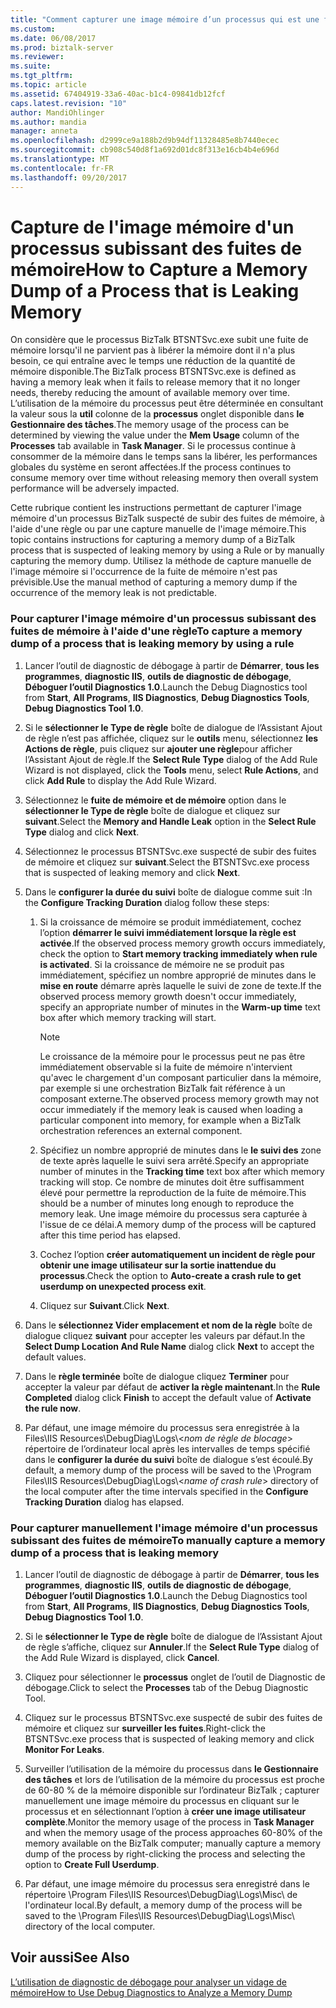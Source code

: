 ```yaml
---
title: "Comment capturer une image mémoire d’un processus qui est une fuite de mémoire | Documents Microsoft"
ms.custom: 
ms.date: 06/08/2017
ms.prod: biztalk-server
ms.reviewer: 
ms.suite: 
ms.tgt_pltfrm: 
ms.topic: article
ms.assetid: 67404919-33a6-40ac-b1c4-09841db12fcf
caps.latest.revision: "10"
author: MandiOhlinger
ms.author: mandia
manager: anneta
ms.openlocfilehash: d2999ce9a188b2d9b94df11328485e8b7440ecec
ms.sourcegitcommit: cb908c540d8f1a692d01dc8f313e16cb4b4e696d
ms.translationtype: MT
ms.contentlocale: fr-FR
ms.lasthandoff: 09/20/2017
---
```

# <a name="how-to-capture-a-memory-dump-of-a-process-that-is-leaking-memory"></a><span data-ttu-id="58bcc-102">Capture de l'image mémoire d'un processus subissant des fuites de mémoire</span><span class="sxs-lookup"><span data-stu-id="58bcc-102">How to Capture a Memory Dump of a Process that is Leaking Memory</span></span>
<span data-ttu-id="58bcc-103">On considère que le processus BizTalk BTSNTSvc.exe subit une fuite de mémoire lorsqu'il ne parvient pas à libérer la mémoire dont il n'a plus besoin, ce qui entraîne avec le temps une réduction de la quantité de mémoire disponible.</span><span class="sxs-lookup"><span data-stu-id="58bcc-103">The BizTalk process BTSNTSvc.exe is defined as having a memory leak when it fails to release memory that it no longer needs, thereby reducing the amount of available memory over time.</span></span> <span data-ttu-id="58bcc-104">L’utilisation de la mémoire du processus peut être déterminée en consultant la valeur sous la **util** colonne de la **processus** onglet disponible dans **le Gestionnaire des tâches**.</span><span class="sxs-lookup"><span data-stu-id="58bcc-104">The memory usage of the process can be determined by viewing the value under the **Mem Usage** column of the **Processes** tab available in **Task Manager**.</span></span> <span data-ttu-id="58bcc-105">Si le processus continue à consommer de la mémoire dans le temps sans la libérer, les performances globales du système en seront affectées.</span><span class="sxs-lookup"><span data-stu-id="58bcc-105">If the process continues to consume memory over time without releasing memory then overall system performance will be adversely impacted.</span></span>  
  
 <span data-ttu-id="58bcc-106">Cette rubrique contient les instructions permettant de capturer l'image mémoire d'un processus BizTalk suspecté de subir des fuites de mémoire, à l'aide d'une règle ou par une capture manuelle de l'image mémoire.</span><span class="sxs-lookup"><span data-stu-id="58bcc-106">This topic contains instructions for capturing a memory dump of a BizTalk process that is suspected of leaking memory by using a Rule or by manually capturing the memory dump.</span></span> <span data-ttu-id="58bcc-107">Utilisez la méthode de capture manuelle de l'image mémoire si l'occurrence de la fuite de mémoire n'est pas prévisible.</span><span class="sxs-lookup"><span data-stu-id="58bcc-107">Use the manual method of capturing a memory dump if the occurrence of the memory leak is not predictable.</span></span>  
  
### <a name="to-capture-a-memory-dump-of-a-process-that-is-leaking-memory-by-using-a-rule"></a><span data-ttu-id="58bcc-108">Pour capturer l'image mémoire d'un processus subissant des fuites de mémoire à l'aide d'une règle</span><span class="sxs-lookup"><span data-stu-id="58bcc-108">To capture a memory dump of a process that is leaking memory by using a rule</span></span>  
  
1.  <span data-ttu-id="58bcc-109">Lancer l’outil de diagnostic de débogage à partir de **Démarrer**, **tous les programmes**, **diagnostic IIS**, **outils de diagnostic de débogage**, **Déboguer l’outil Diagnostics 1.0**.</span><span class="sxs-lookup"><span data-stu-id="58bcc-109">Launch the Debug Diagnostics tool from **Start**, **All Programs**, **IIS Diagnostics**, **Debug Diagnostics Tools**, **Debug Diagnostics Tool 1.0**.</span></span>  
  
2.  <span data-ttu-id="58bcc-110">Si le **sélectionner le Type de règle** boîte de dialogue de l’Assistant Ajout de règle n’est pas affichée, cliquez sur le **outils** menu, sélectionnez **les Actions de règle**, puis cliquez sur **ajouter une règle**pour afficher l’Assistant Ajout de règle.</span><span class="sxs-lookup"><span data-stu-id="58bcc-110">If the **Select Rule Type** dialog of the Add Rule Wizard is not displayed, click the **Tools** menu, select **Rule Actions**, and click **Add Rule** to display the Add Rule Wizard.</span></span>  
  
3.  <span data-ttu-id="58bcc-111">Sélectionnez le **fuite de mémoire et de mémoire** option dans le **sélectionner le Type de règle** boîte de dialogue et cliquez sur **suivant**.</span><span class="sxs-lookup"><span data-stu-id="58bcc-111">Select the **Memory and Handle Leak** option in the **Select Rule Type** dialog and click **Next**.</span></span>  
  
4.  <span data-ttu-id="58bcc-112">Sélectionnez le processus BTSNTSvc.exe suspecté de subir des fuites de mémoire et cliquez sur **suivant**.</span><span class="sxs-lookup"><span data-stu-id="58bcc-112">Select the BTSNTSvc.exe process that is suspected of leaking memory and click **Next**.</span></span>  
  
5.  <span data-ttu-id="58bcc-113">Dans le **configurer la durée du suivi** boîte de dialogue comme suit :</span><span class="sxs-lookup"><span data-stu-id="58bcc-113">In the **Configure Tracking Duration** dialog follow these steps:</span></span>  
  
    1.  <span data-ttu-id="58bcc-114">Si la croissance de mémoire se produit immédiatement, cochez l’option **démarrer le suivi immédiatement lorsque la règle est activée**.</span><span class="sxs-lookup"><span data-stu-id="58bcc-114">If the observed process memory growth occurs immediately, check the option to **Start memory tracking immediately when rule is activated**.</span></span> <span data-ttu-id="58bcc-115">Si la croissance de mémoire ne se produit pas immédiatement, spécifiez un nombre approprié de minutes dans le **mise en route** démarre après laquelle le suivi de zone de texte.</span><span class="sxs-lookup"><span data-stu-id="58bcc-115">If the observed process memory growth doesn't occur immediately, specify an appropriate number of minutes in the **Warm-up time** text box after which memory tracking will start.</span></span>  
  
        > [!NOTE]
        >  <span data-ttu-id="58bcc-116">Le croissance de la mémoire pour le processus peut ne pas être immédiatement observable si la fuite de mémoire n'intervient qu'avec le chargement d'un composant particulier dans la mémoire, par exemple si une orchestration BizTalk fait référence à un composant externe.</span><span class="sxs-lookup"><span data-stu-id="58bcc-116">The observed process memory growth may not occur immediately if the memory leak is caused when loading a particular component into memory, for example when a BizTalk orchestration references an external component.</span></span>  
  
    2.  <span data-ttu-id="58bcc-117">Spécifiez un nombre approprié de minutes dans le **le suivi des** zone de texte après laquelle le suivi sera arrêté.</span><span class="sxs-lookup"><span data-stu-id="58bcc-117">Specify an appropriate number of minutes in the **Tracking time** text box after which memory tracking will stop.</span></span> <span data-ttu-id="58bcc-118">Ce nombre de minutes doit être suffisamment élevé pour permettre la reproduction de la fuite de mémoire.</span><span class="sxs-lookup"><span data-stu-id="58bcc-118">This should be a number of minutes long enough to reproduce the memory leak.</span></span> <span data-ttu-id="58bcc-119">Une image mémoire du processus sera capturée à l'issue de ce délai.</span><span class="sxs-lookup"><span data-stu-id="58bcc-119">A memory dump of the process will be captured after this time period has elapsed.</span></span>  
  
    3.  <span data-ttu-id="58bcc-120">Cochez l’option **créer automatiquement un incident de règle pour obtenir une image utilisateur sur la sortie inattendue du processus**.</span><span class="sxs-lookup"><span data-stu-id="58bcc-120">Check the option to **Auto-create a crash rule to get userdump on unexpected process exit**.</span></span>  
  
    4.  <span data-ttu-id="58bcc-121">Cliquez sur **Suivant**.</span><span class="sxs-lookup"><span data-stu-id="58bcc-121">Click **Next**.</span></span>  
  
6.  <span data-ttu-id="58bcc-122">Dans le **sélectionnez Vider emplacement et nom de la règle** boîte de dialogue cliquez **suivant** pour accepter les valeurs par défaut.</span><span class="sxs-lookup"><span data-stu-id="58bcc-122">In the **Select Dump Location And Rule Name** dialog click **Next** to accept the default values.</span></span>  
  
7.  <span data-ttu-id="58bcc-123">Dans le **règle terminée** boîte de dialogue cliquez **Terminer** pour accepter la valeur par défaut de **activer la règle maintenant**.</span><span class="sxs-lookup"><span data-stu-id="58bcc-123">In the **Rule Completed** dialog click **Finish** to accept the default value of **Activate the rule now**.</span></span>  
  
8.  <span data-ttu-id="58bcc-124">Par défaut, une image mémoire du processus sera enregistrée à la Files\IIS Resources\DebugDiag\Logs\\<*nom de règle de blocage*> répertoire de l’ordinateur local après les intervalles de temps spécifié dans le **configurer la durée du suivi** boîte de dialogue s’est écoulé.</span><span class="sxs-lookup"><span data-stu-id="58bcc-124">By default, a memory dump of the process will be saved to the \Program Files\IIS Resources\DebugDiag\Logs\\<*name of crash rule*> directory of the local computer after the time intervals specified in the **Configure Tracking Duration** dialog has elapsed.</span></span>  
  
### <a name="to-manually-capture-a-memory-dump-of-a-process-that-is-leaking-memory"></a><span data-ttu-id="58bcc-125">Pour capturer manuellement l'image mémoire d'un processus subissant des fuites de mémoire</span><span class="sxs-lookup"><span data-stu-id="58bcc-125">To manually capture a memory dump of a process that is leaking memory</span></span>  
  
1.  <span data-ttu-id="58bcc-126">Lancer l’outil de diagnostic de débogage à partir de **Démarrer**, **tous les programmes**, **diagnostic IIS**, **outils de diagnostic de débogage**, **Déboguer l’outil Diagnostics 1.0**.</span><span class="sxs-lookup"><span data-stu-id="58bcc-126">Launch the Debug Diagnostics tool from **Start**, **All Programs**, **IIS Diagnostics**, **Debug Diagnostics Tools**, **Debug Diagnostics Tool 1.0**.</span></span>  
  
2.  <span data-ttu-id="58bcc-127">Si le **sélectionner le Type de règle** boîte de dialogue de l’Assistant Ajout de règle s’affiche, cliquez sur **Annuler**.</span><span class="sxs-lookup"><span data-stu-id="58bcc-127">If the **Select Rule Type** dialog of the Add Rule Wizard is displayed, click **Cancel**.</span></span>  
  
3.  <span data-ttu-id="58bcc-128">Cliquez pour sélectionner le **processus** onglet de l’outil de Diagnostic de débogage.</span><span class="sxs-lookup"><span data-stu-id="58bcc-128">Click to select the **Processes** tab of the Debug Diagnostic Tool.</span></span>  
  
4.  <span data-ttu-id="58bcc-129">Cliquez sur le processus BTSNTSvc.exe suspecté de subir des fuites de mémoire et cliquez sur **surveiller les fuites**.</span><span class="sxs-lookup"><span data-stu-id="58bcc-129">Right-click the BTSNTSvc.exe process that is suspected of leaking memory and click **Monitor For Leaks**.</span></span>  
  
5.  <span data-ttu-id="58bcc-130">Surveiller l’utilisation de la mémoire du processus dans **le Gestionnaire des tâches** et lors de l’utilisation de la mémoire du processus est proche de 60-80 % de la mémoire disponible sur l’ordinateur BizTalk ; capturer manuellement une image mémoire du processus en cliquant sur le processus et en sélectionnant l’option à **créer une image utilisateur complète**.</span><span class="sxs-lookup"><span data-stu-id="58bcc-130">Monitor the memory usage of the process in **Task Manager** and when the memory usage of the process approaches 60-80% of the memory available on the BizTalk computer; manually capture a memory dump of the process by right-clicking the process and selecting the option to **Create Full Userdump**.</span></span>  
  
6.  <span data-ttu-id="58bcc-131">Par défaut, une image mémoire du processus sera enregistré dans le répertoire \Program Files\IIS Resources\DebugDiag\Logs\Misc\ de l'ordinateur local.</span><span class="sxs-lookup"><span data-stu-id="58bcc-131">By default, a memory dump of the process will be saved to the \Program Files\IIS Resources\DebugDiag\Logs\Misc\ directory of the local computer.</span></span>  
  
## <a name="see-also"></a><span data-ttu-id="58bcc-132">Voir aussi</span><span class="sxs-lookup"><span data-stu-id="58bcc-132">See Also</span></span>  
 [<span data-ttu-id="58bcc-133">L’utilisation de diagnostic de débogage pour analyser un vidage de mémoire</span><span class="sxs-lookup"><span data-stu-id="58bcc-133">How to Use Debug Diagnostics to Analyze a Memory Dump</span></span>](../core/how-to-use-debug-diagnostics-to-analyze-a-memory-dump.md)